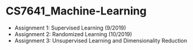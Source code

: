 # CS7641_Machine-Learning

- Assignment 1: Supervised Learning (9/2019)
- Assignment 2: Randomized Learning (10/2019)
- Assignment 3: Unsupervised Learning and Dimensionality Reduction

